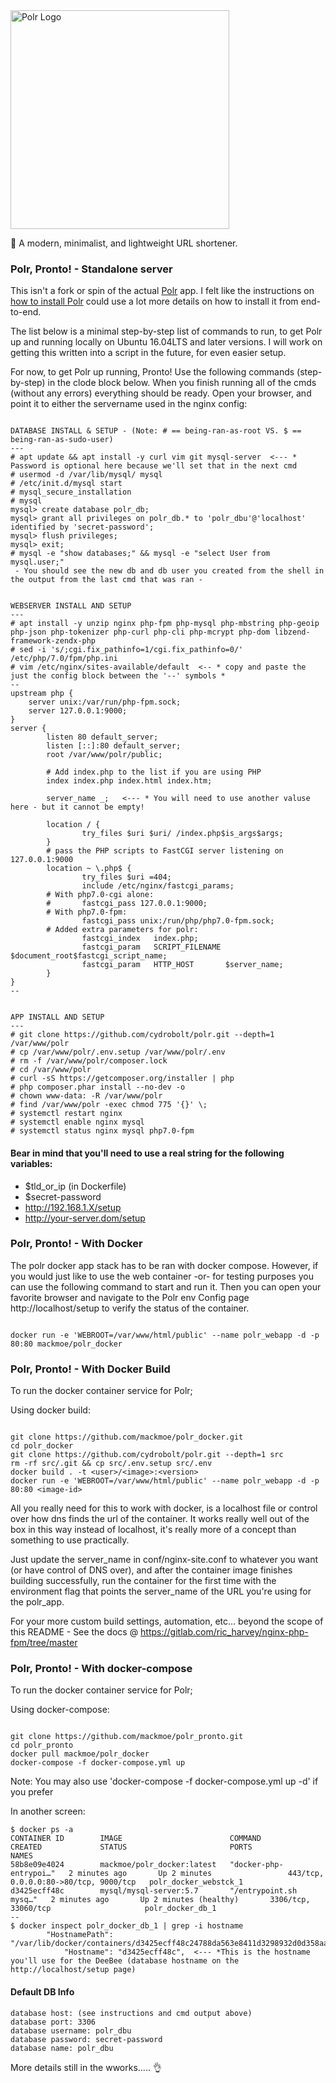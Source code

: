 <img src="https://i.imgur.com/ckI6GTu.png" width="350px" alt="Polr Logo" />


:aerial_tramway: A modern, minimalist, and lightweight URL shortener.



### Polr, Pronto! - Standalone server

This isn't a fork or spin of the actual [Polr](https://github.com/cydrobolt/polr) app. I felt like the instructions on [how to install Polr](http://docs.polrproject.org/en/latest/user-guide/installation/) could use a lot more details on how to install it from end-to-end. 

The list below is a minimal step-by-step list of commands to run, to get Polr up and running locally on Ubuntu 16.04LTS and later versions. I will work on getting this written into a script in the future, for even easier setup.

For now, to get Polr up running, Pronto! Use the following commands (step-by-step) in the clode block below. When you finish running all of the cmds (without any errors) everything should be ready. Open your browser, and point it to either the servername used in the nginx config:


```

DATABASE INSTALL & SETUP - (Note: # == being-ran-as-root VS. $ == being-ran-as-sudo-user)
---
# apt update && apt install -y curl vim git mysql-server  <--- * Password is optional here because we'll set that in the next cmd
# usermod -d /var/lib/mysql/ mysql
# /etc/init.d/mysql start
# mysql_secure_installation
# mysql 
mysql> create database polr_db;
mysql> grant all privileges on polr_db.* to 'polr_dbu'@'localhost' identified by 'secret-password';
mysql> flush privileges;
mysql> exit;
# mysql -e "show databases;" && mysql -e "select User from mysql.user;"
 - You should see the new db and db user you created from the shell in the output from the last cmd that was ran -


WEBSERVER INSTALL AND SETUP
---
# apt install -y unzip nginx php-fpm php-mysql php-mbstring php-geoip php-json php-tokenizer php-curl php-cli php-mcrypt php-dom libzend-framework-zendx-php
# sed -i 's/;cgi.fix_pathinfo=1/cgi.fix_pathinfo=0/' /etc/php/7.0/fpm/php.ini
# vim /etc/nginx/sites-available/default  <-- * copy and paste the just the config block between the '--' symbols *
--
upstream php {
    server unix:/var/run/php-fpm.sock;
    server 127.0.0.1:9000;
}
server {
        listen 80 default_server;
        listen [::]:80 default_server;
        root /var/www/polr/public;
        
        # Add index.php to the list if you are using PHP
        index index.php index.html index.htm;
        
        server_name _;   <--- * You will need to use another valuse here - but it cannot be empty!
        
        location / {
                try_files $uri $uri/ /index.php$is_args$args;
        }
        # pass the PHP scripts to FastCGI server listening on 127.0.0.1:9000
        location ~ \.php$ {
                try_files $uri =404;
                include /etc/nginx/fastcgi_params;
        # With php7.0-cgi alone:
        #       fastcgi_pass 127.0.0.1:9000;
        # With php7.0-fpm:
                fastcgi_pass unix:/run/php/php7.0-fpm.sock;
        # Added extra parameters for polr:
                fastcgi_index   index.php;
                fastcgi_param   SCRIPT_FILENAME $document_root$fastcgi_script_name;
                fastcgi_param   HTTP_HOST       $server_name;
        }
}
--


APP INSTALL AND SETUP
---
# git clone https://github.com/cydrobolt/polr.git --depth=1 /var/www/polr
# cp /var/www/polr/.env.setup /var/www/polr/.env
# rm -f /var/www/polr/composer.lock
# cd /var/www/polr
# curl -sS https://getcomposer.org/installer | php
# php composer.phar install --no-dev -o
# chown www-data: -R /var/www/polr
# find /var/www/polr -exec chmod 775 '{}' \;
# systemctl restart nginx
# systemctl enable nginx mysql
# systemctl status nginx mysql php7.0-fpm

```


#### Bear in mind that you'll need to use a real string for the following variables:
 - $tld_or_ip (in Dockerfile)
 - $secret-password
 - http://192.168.1.X/setup
 - http://your-server.dom/setup


### Polr, Pronto! - With Docker

The polr docker app stack has to be ran with docker compose. However, if you would just like to use the web container -or- for testing purposes you can use the following command to start and run it. Then you can open your favorite browser and navigate to the Polr env Config page http://localhost/setup to verify the status of the container.

```

docker run -e 'WEBROOT=/var/www/html/public' --name polr_webapp -d -p 80:80 mackmoe/polr_docker

```



### Polr, Pronto! - With Docker Build

To run the docker container service for Polr; 

Using docker build:

```

git clone https://github.com/mackmoe/polr_docker.git
cd polr_docker
git clone https://github.com/cydrobolt/polr.git --depth=1 src
rm -rf src/.git && cp src/.env.setup src/.env
docker build . -t <user>/<image>:<version>
docker run -e 'WEBROOT=/var/www/html/public' --name polr_webapp -d -p 80:80 <image-id>

```

All you really need for this to work with docker, is a localhost file or control over how dns finds the url of the container. It works really well out of the box in this way instead of localhost, it's really more of a concept than something to use practically. 

Just update the server_name in conf/nginx-site.conf to whatever you want (or have control of DNS over), and after the container image finishes building successfully, run the container for the first time with the environment flag that points the server_name of the URL you're using for the polr_app. 

For your more custom build settings, automation, etc... beyond the scope of this README - See the docs @ https://gitlab.com/ric_harvey/nginx-php-fpm/tree/master



### Polr, Pronto! - With docker-compose

To run the docker container service for Polr; 

Using docker-compose:

```

git clone https://github.com/mackmoe/polr_pronto.git 
cd polr_pronto
docker pull mackmoe/polr_docker
docker-compose -f docker-compose.yml up

```
Note: You may also use 'docker-compose -f docker-compose.yml up -d' if you prefer


In another screen:

```
$ docker ps -a
CONTAINER ID        IMAGE                        COMMAND                  CREATED             STATUS                       PORTS                                   NAMES
58b8e09e4024        mackmoe/polr_docker:latest   "docker-php-entrypoi…"   2 minutes ago       Up 2 minutes                 443/tcp, 0.0.0.0:80->80/tcp, 9000/tcp   polr_docker_webstck_1
d3425ecff48c        mysql/mysql-server:5.7       "/entrypoint.sh mysq…"   2 minutes ago       Up 2 minutes (healthy)       3306/tcp, 33060/tcp                     polr_docker_db_1
--
$ docker inspect polr_docker_db_1 | grep -i hostname
        "HostnamePath": "/var/lib/docker/containers/d3425ecff48c24788da563e8411d3298932d0d358aa9d839206a64aa13411b6c/hostname",
            "Hostname": "d3425ecff48c",  <--- *This is the hostname you'll use for the DeeBee (database hostname on the http://localhost/setup page)
```

#### Default DB Info
```
database host: (see instructions and cmd output above)
database port: 3306
database username: polr_dbu
database password: secret-password
database name: polr_dbu
```
More details still in the wworks..... 👌
